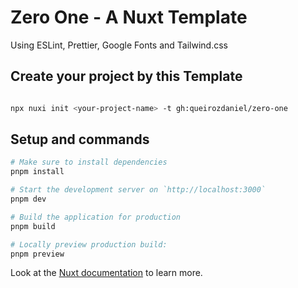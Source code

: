 # Zero One - A Nuxt Template

Using ESLint, Prettier, Google Fonts and Tailwind.css

## Create your project by this Template

```bash

npx nuxi init <your-project-name> -t gh:queirozdaniel/zero-one

```

## Setup and commands

```bash
# Make sure to install dependencies
pnpm install

# Start the development server on `http://localhost:3000`
pnpm dev

# Build the application for production
pnpm build

# Locally preview production build:
pnpm preview
```

Look at the [Nuxt documentation](https://nuxt.com/docs/getting-started/introduction) to learn more.
